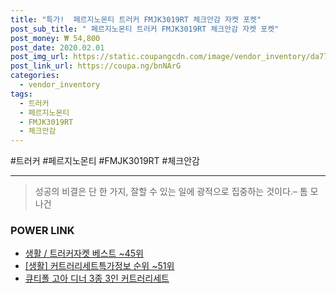 ```yaml
--- 
title: "특가!  페르지노몬티 트러커 FMJK3019RT 체크안감 자켓 포켓" 
post_sub_title: " 페르지노몬티 트러커 FMJK3019RT 체크안감 자켓 포켓" 
post_money: ₩ 54,800 
post_date: 2020.02.01 
post_img_url: https://static.coupangcdn.com/image/vendor_inventory/da77/526c9defdd9a7bb753df4687bf49ca6c4ad8db05c6d7deaae3b99cef3579.jpg 
post_link_url: https://coupa.ng/bnNArG 
categories: 
  - vendor_inventory 
tags: 
  - 트러커 
  - 페르지노몬티 
  - FMJK3019RT 
  - 체크안감 
--- 
```

  #트러커 #페르지노몬티 #FMJK3019RT #체크안감 
<hr> 

> 성공의 비결은 단 한 가지, 잘할 수 있는 일에 광적으로 집중하는 것이다.–  톰 모나건 


### POWER LINK

* <a href="https://blog.naver.com/santokki14/221792169765" target="_blank">생활 / 트러커자켓 베스트 ~45위</a>
* <a href="https://blog.naver.com/sakai111/221771382339" target="_blank"> [생활] 커트러리세트특가정보 순위 ~51위</a>
* <a href="https://blog.naver.com/fasyy4321/221786315305" target="_blank">큐티폴 고아 디너 3종 3인 커트러리세트</a>
